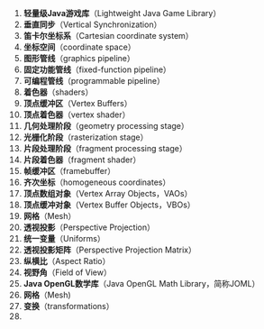 1. **轻量级Java游戏库**（Lightweight Java Game Library）
2. **垂直同步**（Vertical Synchronization）
3. **笛卡尔坐标系**（Cartesian coordinate system）
4. **坐标空间**（coordinate space）
5. **图形管线**（graphics pipeline）
6. **固定功能管线**（fixed-function pipeline）
7. **可编程管线**（programmable pipeline）
8. **着色器**（shaders）
9. **顶点缓冲区**（Vertex Buffers）
10. **顶点着色器**（vertex shader）
11. **几何处理阶段**（geometry processing stage）
12. **光栅化阶段**（rasterization stage）
13. **片段处理阶段**（fragment processing stage）
14. **片段着色器**（fragment shader）
15. **帧缓冲区**（framebuffer）
16. **齐次坐标**（homogeneous coordinates）
17. **顶点数组对象**（Vertex Array Objects，VAOs）
18. **顶点缓冲对象**（Vertex Buffer Objects，VBOs）
19. **网格**（Mesh）
20. **透视投影**（Perspective Projection）
21. **统一变量**（Uniforms）
22. **透视投影矩阵**（Perspective Projection Matrix）
23. **纵横比**（Aspect Ratio）
24. **视野角**（Field of View）
25. **Java OpenGL数学库**（Java OpenGL Math Library，简称JOML）
26. **网格**（Mesh)
27. **变换**（transformations）
28. 